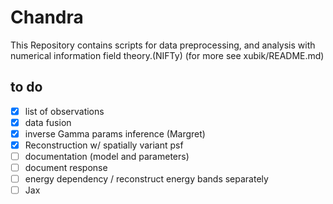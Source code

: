 # Chandra

This Repository contains scripts for data preprocessing, and analysis with numerical information field theory.(NIFTy) (for more see xubik/README.md)

## to do 
- [x] list of observations
- [x] data fusion
- [x] inverse Gamma params inference (Margret)
- [x] Reconstruction w/ spatially variant psf
- [ ] documentation (model and parameters)
- [ ] document response
- [ ] energy dependency / reconstruct energy bands separately
- [ ] Jax
